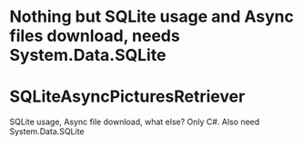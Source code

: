 Nothing but SQLite usage and Async files download, needs System.Data.SQLite
=======
SQLiteAsyncPicturesRetriever
============================

SQLite usage, Async file download, what else? Only C#. Also need System.Data.SQLite
